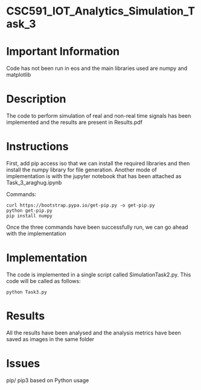 # CSC591_IOT_Analytics_Simulation_Task_3

# Important Information
Code has not been run in eos and the main libraries used are numpy and matplotlib

# Description
The code to perform simulation of real and non-real time signals has been implemented and the results 
are present in Results.pdf


# Instructions

First, add pip access iso that we can install the required libraries and then install the numpy library for file generation.
Another mode of implementation is with the jupyter notebook that has been attached as Task_3_araghug.ipynb

Commands:

    curl https://bootstrap.pypa.io/get-pip.py -o get-pip.py
    python get-pip.py
    pip install numpy

Once the three commands have been successfully run, we can go ahead with the implementation

# Implementation
The code is implemented in a single script called SimulationTask2.py. This code will be
called as follows:

    python Task3.py 

# Results
All the results have been analysed and the analysis metrics have been saved as images in the same folder

# Issues
pip/ pip3 based on Python usage 
